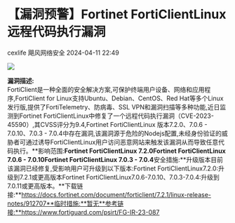 #  【漏洞预警】Fortinet FortiClientLinux远程代码执行漏洞   
cexlife  飓风网络安全   2024-04-11 22:49  
  
![](https://mmbiz.qpic.cn/mmbiz_png/ibhQpAia4xu01kbcu9smwOmtiaialC3F09Do6fIiafLnERXm0Zdyh6x8kSSMNacIE6tV66qeGy1dicFeM5leGdWwoFxg/640?wx_fmt=png&from=appmsg "")  
  
**漏洞描述:**  
FortiClient是一种全面的安全解决方案,可保护终端用户设备、网络和应用程序,FortiClient for Linux支持Ubuntu、Debian、CentOS、Red Hat等多个Linux发行版,提供了FortiTelemetry、防病毒、SSL VPN和漏洞扫描等多种功能,近日监测到Fortinet FortiClientLinux中修复了一个远程代码执行漏洞（CVE-2023-45590）,其CVSS评分为9.4,Fortinet FortiClientLinux 版本7.2.0、7.0.6 - 7.0.10、7.0.3 - 7.0.4中存在漏洞,该漏洞源于危险的Nodejs配置,未经身份验证的威胁者可通过诱导FortiClientLinux用户访问恶意网站来触发该漏洞从而导致任意代码执行。**影响范围:**Fortinet FortiClientLinux 7.2.0Fortinet FortiClientLinux 7.0.6 - 7.0.10Fortinet FortiClientLinux 7.0.3 - 7.0.4**安全措施:**升级版本目前该漏洞已经修复,受影响用户可升级到以下版本:Fortinet FortiClientLinux7.2.0:升级到7.2.1或更高版本Fortinet FortiClientLinux7.0.6-7.0.10、7.0.3-7.0.4:升级到7.0.11或更高版本。**下载链接:**https://docs.fortinet.com/document/forticlient/7.2.1/linux-release-notes/912707**临时措施:**暂无**参考链接:**https://www.fortiguard.com/psirt/FG-IR-23-087  
